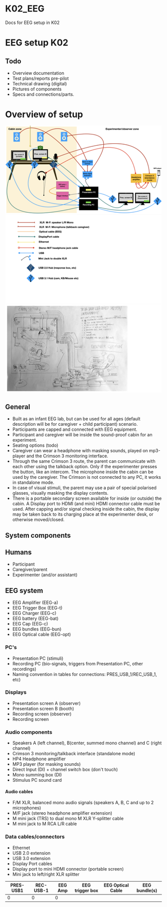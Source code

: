 # K02_EEG
Docs for EEG setup in K02

# EEG setup K02

## Todo

- Overview documentation
- Test plans/reports pre-pilot
- Technical drawing (digital)
- Pictures of components
- Specs and connections/parts.


# Overview of setup
![image info](https://github.com/UiL-OTS-labs/K02_EEG/blob/main/baby-eeg/baby-eeg.001.png)
![captions](https://github.com/UiL-OTS-labs/K02_EEG/blob/main/baby-eeg/baby-eeg.002.png)
![infographic](https://github.com/UiL-OTS-labs/K02_EEG/blob/main/baby-eeg/baby-eeg.003.png)


## General

- Built as an infant EEG lab, but can be used for all ages (default description will be for caregiver + child participant) scenario.
- Participants are capped and connected with EEG equipment.
- Participant and caregiver will be inside the sound-proof cabin for an experiment. 
- Seating options (todo)
- Caregiver can wear a headphone with masking sounds, played on mp3-player and the Crimson 3 monitoring interface.
- Through the same Crimson 3 route, the parent can communicate with each other using the talkback option. Only if the experimenter presses the button, like an intercom. The microphone inside the cabin can be used by the caregiver. The Crimson is not connected to any PC, it works in standalone mode.
- In case of visual stimuli, the parent may use a pair of special polarised glasses, visually masking the display contents.
- There is a portable secondary screen available for inside (or outside) the cabin. A Display port to HDMI (and mini) HDMI connector cable must be used. After capping and/or signal checking inside the cabin, the display may be taken back to its charging place at the experimenter desk, or otherwise moved/closed.  


## System components

## Humans
- Participant
- Caregiver/parent
- Experimenter (and/or assistant)

## EEG system
- EEG Amplifier (EEG-a)
- EEG Trigger Box (EEG-t)
- EEG Charger (EEG-c)
- EEG battery (EEG-bat)
- EEG Cap (EEG-c)
- EEG bundles (EEG-bun)
- EEG Optical cable (EEG-opt)

### PC's
- Presentation PC (stimuli)
- Recording PC (bio-signals, triggers from Presentation PC, other recordings)
- Naming convention in tables for connections: PRES_USB_1/REC_USB_1, etc)

### Displays
- Presentation screen A (observer)
- Presentation screen B (booth)
- Recording screen (observer)
- Recording screen

### Audio components
- Speakers A (left channel), B(center, summed mono channel) and C (right channel)
- Crimson 3 monitoring/talkback interface (standalone mode)
- HP4 Headphone amplifier
- MP3 player (for masking sounds)
- Direct Input (DI) + channel switch box (don't touch)
- Mono summing box (DI)
- Stimulus PC sound card
	
#### Audio cables
- F/M XLR, balanced mono audio signals (speakers A, B, C and up to 2 microphones)
- M/F jack (stereo headphone amplifier extension)
- M mini jack (TRS) to dual mono M XLR Y-splitter cable
- M mini jack to M RCA L/R cable 

### Data cables/connectors
- Ethernet
- USB 2.0 extension
- USB 3.0 extension
- Display Port cables
- Display port to mini HDMI connector (portable screen)
- Mini jack to left/right XLR splitter
	

PRES-USB1 | REC-USB-1 | EEG Amp | EEG trigger box | EEG Optical Cable | EEG bundle(s) | 
----------|-----------|---------|-----------------|-------------------|---------------| 
0         | 0         | 0       |                 |                   |               |
